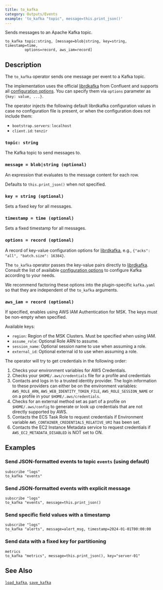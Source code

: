 ```yaml
---
title: to_kafka
category: Outputs/Events
example: 'to_kafka "topic", message=this.print_json()'
---
```


Sends messages to an Apache Kafka topic.

```tql
to_kafka topic:string, [message=blob|string, key=string, timestamp=time,
         options=record, aws_iam=record]
```

## Description

The `to_kafka` operator sends one message per event to a Kafka topic.

The implementation uses the official [librdkafka][librdkafka] from Confluent and
supports all [configuration options][librdkafka-options]. You can specify them
via `options` parameter as `{key: value, ...}`.

[librdkafka]: https://github.com/confluentinc/librdkafka
[librdkafka-options]: https://github.com/confluentinc/librdkafka/blob/master/CONFIGURATION.md

The operator injects the following default librdkafka configuration values in
case no configuration file is present, or when the configuration does not
include them:

- `bootstrap.servers`: `localhost`
- `client.id`: `tenzir`

### `topic: string`

The Kafka topic to send messages to.

### `message = blob|string (optional)`

An expression that evaluates to the message content for each row.

Defaults to `this.print_json()` when not specified.

### `key = string (optional)`

Sets a fixed key for all messages.

### `timestamp = time (optional)`

Sets a fixed timestamp for all messages.

### `options = record (optional)`

A record of key-value configuration options for
[librdkafka][librdkafka], e.g., `{"acks": "all", "batch.size": 16384}`.

The `to_kafka` operator passes the key-value pairs directly to
[librdkafka][librdkafka]. Consult the list of available [configuration
options][librdkafka-options] to configure Kafka according to your needs.

We recommend factoring these options into the plugin-specific `kafka.yaml` so
that they are independent of the `to_kafka` arguments.

### `aws_iam = record (optional)`

If specified, enables using AWS IAM Authentication for MSK. The keys must be
non-empty when specified.

Available keys:

- `region`: Region of the MSK Clusters. Must be specified when using IAM.
- `assume_role`: Optional Role ARN to assume.
- `session_name`: Optional session name to use when assuming a role.
- `external_id`: Optional external id to use when assuming a role.

The operator will try to get credentials in the following order:

1. Checks your environment variables for AWS Credentials.
2. Checks your `$HOME/.aws/credentials` file for a profile and credentials
3. Contacts and logs in to a trusted identity provider. The login information to
   these providers can either be on the environment variables: `AWS_ROLE_ARN`,
   `AWS_WEB_IDENTITY_TOKEN_FILE`, `AWS_ROLE_SESSION_NAME` or on a profile in your
   `$HOME/.aws/credentials`.
4. Checks for an external method set as part of a profile on `$HOME/.aws/config`
   to generate or look up credentials that are not directly supported by AWS.
5. Contacts the ECS Task Role to request credentials if Environment variable
   `AWS_CONTAINER_CREDENTIALS_RELATIVE_URI` has been set.
6. Contacts the EC2 Instance Metadata service to request credentials if
   `AWS_EC2_METADATA_DISABLED` is NOT set to ON.

## Examples

### Send JSON-formatted events to topic `events` (using default)

```tql
subscribe "logs"
to_kafka "events"
```

### Send JSON-formatted events with explicit message

```tql
subscribe "logs"
to_kafka "events", message=this.print_json()
```

### Send specific field values with a timestamp

```tql
subscribe "logs"
to_kafka "alerts", message=alert_msg, timestamp=2024-01-01T00:00:00
```

### Send data with a fixed key for partitioning

```tql
metrics
to_kafka "metrics", message=this.print_json(), key="server-01"
```

## See Also

[`load_kafka`](/reference/operators/load_kafka),
[`save_kafka`](/reference/operators/save_kafka)
